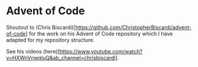 # Advent of Code

Shoutout to (Chris Biscardi)[https://github.com/ChristopherBiscardi/advent-of-code] for the work on his Advent of Code repository which I have adapted for my repository structure.

See his videos (here)[https://www.youtube.com/watch?v=HXWnVnwqluQ&ab_channel=chrisbiscardi].
